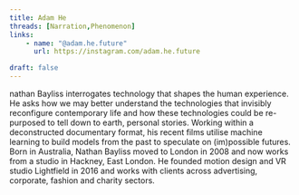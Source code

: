 ```yaml
---
title: Adam He
threads: [Narration,Phenomenon]
links: 
    - name: "@adam.he.future" 
      url: https://instagram.com/adam.he.future

draft: false
---
```


nathan Bayliss interrogates technology that shapes the human experience. He asks how we may better understand the technologies that invisibly reconfigure contemporary life and how these technologies could be re-purposed to tell down to earth, personal stories. Working within a deconstructed documentary format, his recent films utilise machine learning to build models from the past to speculate on (im)possible futures. Born in Australia, Nathan Bayliss moved to London in 2008 and now works from a studio in Hackney, East London. He founded motion design and VR studio Lightfield in 2016 and works with clients across advertising, corporate, fashion and charity sectors. 